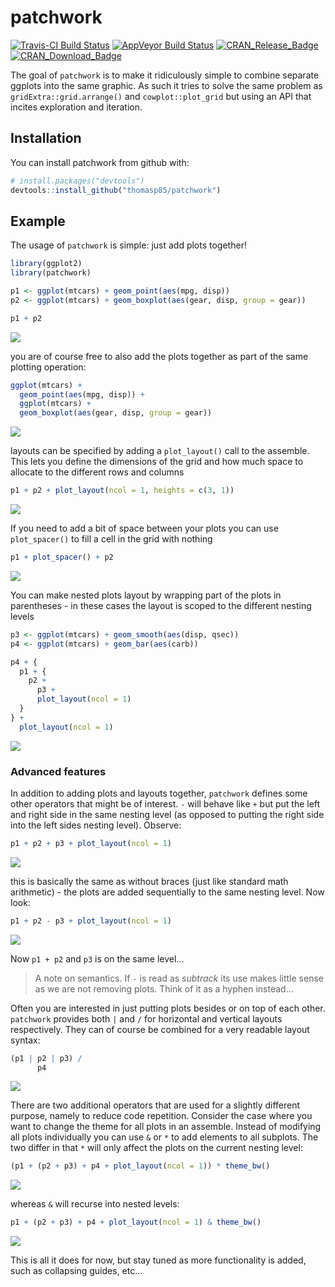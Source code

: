 
<!-- README.md is generated from README.Rmd. Please edit that file -->
patchwork
=========

[![Travis-CI Build Status](https://travis-ci.org/thomasp85/patchwork.svg?branch=master)](https://travis-ci.org/thomasp85/patchwork) [![AppVeyor Build Status](https://ci.appveyor.com/api/projects/status/github/thomasp85/patchwork?branch=master&svg=true)](https://ci.appveyor.com/project/thomasp85/patchwork) [![CRAN\_Release\_Badge](http://www.r-pkg.org/badges/version-ago/patchwork)](https://CRAN.R-project.org/package=patchwork) [![CRAN\_Download\_Badge](http://cranlogs.r-pkg.org/badges/patchwork)](https://CRAN.R-project.org/package=patchwork)

The goal of `patchwork` is to make it ridiculously simple to combine separate ggplots into the same graphic. As such it tries to solve the same problem as `gridExtra::grid.arrange()` and `cowplot::plot_grid` but using an API that incites exploration and iteration.

Installation
------------

You can install patchwork from github with:

``` r
# install.packages("devtools")
devtools::install_github("thomasp85/patchwork")
```

Example
-------

The usage of `patchwork` is simple: just add plots together!

``` r
library(ggplot2)
library(patchwork)

p1 <- ggplot(mtcars) + geom_point(aes(mpg, disp))
p2 <- ggplot(mtcars) + geom_boxplot(aes(gear, disp, group = gear))

p1 + p2
```

![](man/figures/README-example-1.png)

you are of course free to also add the plots together as part of the same plotting operation:

``` r
ggplot(mtcars) +
  geom_point(aes(mpg, disp)) +
  ggplot(mtcars) + 
  geom_boxplot(aes(gear, disp, group = gear))
```

![](man/figures/README-unnamed-chunk-2-1.png)

layouts can be specified by adding a `plot_layout()` call to the assemble. This lets you define the dimensions of the grid and how much space to allocate to the different rows and columns

``` r
p1 + p2 + plot_layout(ncol = 1, heights = c(3, 1))
```

![](man/figures/README-unnamed-chunk-3-1.png)

If you need to add a bit of space between your plots you can use `plot_spacer()` to fill a cell in the grid with nothing

``` r
p1 + plot_spacer() + p2
```

![](man/figures/README-unnamed-chunk-4-1.png)

You can make nested plots layout by wrapping part of the plots in parentheses - in these cases the layout is scoped to the different nesting levels

``` r
p3 <- ggplot(mtcars) + geom_smooth(aes(disp, qsec))
p4 <- ggplot(mtcars) + geom_bar(aes(carb))

p4 + {
  p1 + {
    p2 +
      p3 +
      plot_layout(ncol = 1)
  }
} +
  plot_layout(ncol = 1)
```

![](man/figures/README-unnamed-chunk-5-1.png)

### Advanced features

In addition to adding plots and layouts together, `patchwork` defines some other operators that might be of interest. `-` will behave like `+` but put the left and right side in the same nesting level (as opposed to putting the right side into the left sides nesting level). Observe:

``` r
p1 + p2 + p3 + plot_layout(ncol = 1)
```

![](man/figures/README-unnamed-chunk-6-1.png)

this is basically the same as without braces (just like standard math arithmetic) - the plots are added sequentially to the same nesting level. Now look:

``` r
p1 + p2 - p3 + plot_layout(ncol = 1)
```

![](man/figures/README-unnamed-chunk-7-1.png)

Now `p1 + p2` and `p3` is on the same level...

> A note on semantics. If `-` is read as *subtrack* its use makes little sense as we are not removing plots. Think of it as a hyphen instead...

Often you are interested in just putting plots besides or on top of each other. `patchwork` provides both `|` and `/` for horizontal and vertical layouts respectively. They can of course be combined for a very readable layout syntax:

``` r
(p1 | p2 | p3) /
      p4
```

![](man/figures/README-unnamed-chunk-8-1.png)

There are two additional operators that are used for a slightly different purpose, namely to reduce code repetition. Consider the case where you want to change the theme for all plots in an assemble. Instead of modifying all plots individually you can use `&` or `*` to add elements to all subplots. The two differ in that `*` will only affect the plots on the current nesting level:

``` r
(p1 + (p2 + p3) + p4 + plot_layout(ncol = 1)) * theme_bw()
```

![](man/figures/README-unnamed-chunk-9-1.png)

whereas `&` will recurse into nested levels:

``` r
p1 + (p2 + p3) + p4 + plot_layout(ncol = 1) & theme_bw()
```

![](man/figures/README-unnamed-chunk-10-1.png)

This is all it does for now, but stay tuned as more functionality is added, such as collapsing guides, etc...

